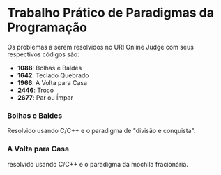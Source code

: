 # Trabalho Prático de Paradigmas da Programação

Os problemas a serem resolvidos no URI Online Judge com seus respectivos códigos são:

- **1088**: Bolhas e Baldes
- **1642**: Teclado Quebrado
- **1966**: A Volta para Casa
- **2446**: Troco
- **2677**: Par ou Ímpar

### Bolhas e Baldes
Resolvido usando C/C++ e o paradigma de "divisão e conquista".

### A Volta para Casa
resolvido usando C/C++ e o paradigma da mochila fracionária.